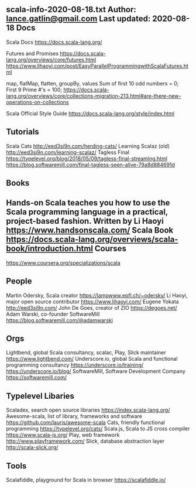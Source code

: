 scala-info-2020-08-18.txt
Author: lance.gatlin@gmail.com
Last updated: 2020-08-18
Docs
---
Scala Docs
https://docs.scala-lang.org/


Futures and Promises
https://docs.scala-lang.org/overviews/core/futures.html
https://www.lihaoyi.com/post/EasyParallelProgrammingwithScalaFutures.html

map, flatMap, flatten, groupBy, values
Sum of first 10 odd numbers = 0; First 9 Prime #'s = 100;
https://docs.scala-lang.org/overviews/core/collections-migration-213.html#are-there-new-operations-on-collections


Scala Official Style Guide
https://docs.scala-lang.org/style/index.html

Tutorials
---
Scala Cats
http://eed3si9n.com/herding-cats/
Learning Scalaz (old)
http://eed3si9n.com/learning-scalaz/
Tagless Final
https://typelevel.org/blog/2018/05/09/tagless-final-streaming.html
https://blog.softwaremill.com/final-tagless-seen-alive-79a8d884691d

Books
---
Hands-on Scala teaches you how to use the Scala programming language in a practical, project-based fashion.
Written by Li Haoyi
https://www.handsonscala.com/
Scala Book
https://docs.scala-lang.org/overviews/scala-book/introduction.html
Courses
---
https://www.coursera.org/specializations/scala

People
---
Martin Odersky, Scala creator
https://lampwww.epfl.ch/~odersky/
Li Haoyi, major open source contributor
https://www.lihaoyi.com/
Eugene Yokata
http://eed3si9n.com/
John De Goes, creator of ZIO
https://degoes.net/
Adam Warski, co-founder SoftwareMill
https://blog.softwaremill.com/@adamwarski

Orgs
---
Lightbend, global Scala consultancy, scalac, Play, Slick maintainer https://www.lightbend.com/
Underscore.io, global Scala and functional programming consultancy https://underscore.io/training/
https://underscore.io/blog/
SoftwareMill, Software Development Company https://softwaremill.com/

Typelevel
Libaries
---
Scaladex, search open source libraries https://index.scala-lang.org/
Awesome-scala, list of library, frameworks and software https://github.com/lauris/awesome-scala
Cats, friendly functional programming https://typelevel.org/cats/
Scala.js, Scala to JS cross compiler https://www.scala-js.org/
Play, web framework http://www.playframework.com/
Slick, database abstraction layer http://scala-slick.org/

Tools
---
Scalafiddle, playground for Scala in browser
https://scalafiddle.io/

